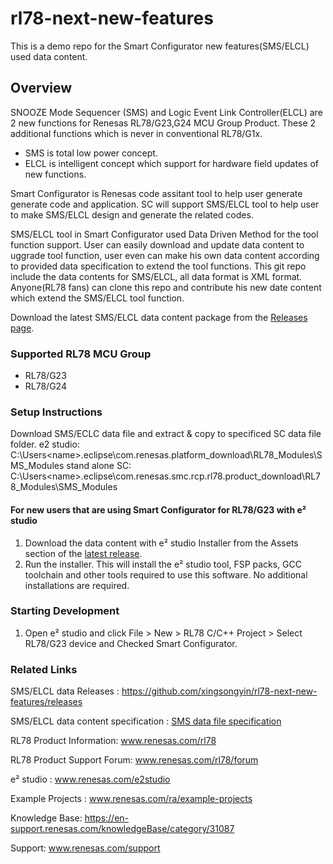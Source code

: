 # rl78-next-new-features
This is a demo repo for the Smart Configurator new features(SMS/ELCL) used data content.

## Overview
SNOOZE Mode Sequencer (SMS) and Logic Event Link Controller(ELCL) are 2 new functions for Renesas RL78/G23,G24 MCU Group Product.
These 2 additional functions which is never in conventional RL78/G1x.
- SMS is total low power concept.
- ELCL is intelligent concept which support for hardware field updates of new functions.

Smart Configurator is Renesas code assitant tool to help user generate generate code and application. SC will support SMS/ELCL tool to help user to make SMS/ELCL design and generate the related codes.

SMS/ELCL tool in Smart Configurator used Data Driven Method for the tool function support.
User can easily download and update data content to uggrade tool function, user even can make his own data content according to provided data specification to extend the tool functions.
This git repo include the data contents for SMS/ELCL, all data format is XML format. Anyone(RL78 fans) can clone this repo and contribute his new date content which extend the SMS/ELCL tool function.

Download the latest SMS/ELCL data content package from the [Releases page](https://github.com/xingsongyin/rl78-next-new-features/releases).

### Supported RL78 MCU Group
- RL78/G23
- RL78/G24

### Setup Instructions
Download SMS/ECLC data file and extract & copy to specificed SC data file folder.
e2 studio: C:\Users\<name>\.eclipse\com.renesas.platform_download\RL78_Modules\SMS_Modules
stand alone SC:  C:\Users\<name>\.eclipse\com.renesas.smc.rcp.rl78.product_download\RL78_Modules\SMS_Modules

#### For new users that are using Smart Configurator for RL78/G23 with e² studio
1.	Download the data content with e² studio Installer from the Assets section of the [latest release](https://github.com/renesas/fsp/releases).
2.	Run the installer. This will install the e² studio tool, FSP packs, GCC toolchain and other tools required to use this software. No additional installations are required.

### Starting Development
1. Open e² studio and click File > New > RL78 C/C++ Project > Select RL78/G23 device and Checked Smart Configurator.

### Related Links
SMS/ELCL data Releases :  https://github.com/xingsongyin/rl78-next-new-features/releases

SMS/ELCL data content specification : [SMS data file specification](https://xingsongyin.github.io/rl78-next-new-features/DOCs/sms_data_spec.html)

RL78 Product Information: www.renesas.com/rl78

RL78 Product Support Forum: www.renesas.com/rl78/forum

e² studio : www.renesas.com/e2studio

Example Projects : www.renesas.com/ra/example-projects

Knowledge Base: https://en-support.renesas.com/knowledgeBase/category/31087

Support: www.renesas.com/support 
